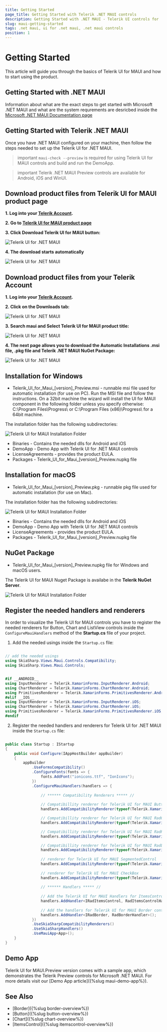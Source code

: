 ```yaml
---
title: Getting Started
page_title: Getting Started with Telerik .NET MAUI controls
description: Getting Started with .NET MAUI - Telerik UI controls for .NET MAUI
slug: maui-getting-started
tags: .net maui, ui for .net maui, .net maui controls
position: 1
---
```


# Getting Started

This article will guide you through the basics of Telerik UI for MAUI and how to start using the product.

## Getting Started with .NET MAUI

Information about what are the exact steps to get started with Microsoft .NET MAUI and what are the system requrements are desricbed inside the [Microsoft .NET MAUI Documentation page](https://docs.microsoft.com/en-us/dotnet/maui/get-started/installation)

## Getting Started with Telerik .NET MAUI

Once you have .NET MAUI configured on your machine, then follow the steps needed to set up the Telerik UI for .NET MAUI. 

>important `maui-check --preview` is required for using Telerik UI for MAUI controls and build and run the DemoApp.

>important Telerik .NET MAUI Preview controls are available for Android, iOS and WinUI.

## Download product files from Telerik UI for MAUI product page

**1. Log into your [Telerik Account](https://www.telerik.com/account/).**

**2. Go to [Telerik UI for MAUI product page](https://www.telerik.com/maui-ui)**

**3. Click Download Telerik UI for MAUI button:**

![Telerik UI for .NET MAUI](images/download_maui.png)

**4. The download starts automatically**

![Telerik UI for .NET MAUI](images/downloading-maui.png)

## Download product files from your Telerik Account

**1. Log into your [Telerik Account](https://www.telerik.com/account/).**

**2. Click on the __Downloads__ tab:**

![Telerik UI for .NET MAUI](images/download-tab.png)

**3. Search maui and Select __Telerik UI for MAUI__ product title:**

![Telerik UI for .NET MAUI](images/search-for-maui.png)

**4. The next page allows you to download the Automatic Installations .msi file, .pkg file and Telerik .NET MAUI NuGet Package:**

![Telerik UI for .NET MAUI](images/product-files.png)

## Installation for Windows

* Telerik_UI_for_Maui_[version]_Preview.msi - runnable msi file used for automatic installation (for use on PC). Run the MSI file and follow the instructions. On a 32bit machine the wizard will install the UI for MAUI component in the following folder unless you specify otherwise: C:\Program Files\Progress\ or C:\Program Files (x86)\Progress\ for a 64bit machine.

The installation folder has the following subdirectories:

![Telerik UI for MAUI Installation Folder](images/telerik-ui-for-maui-installation-folder.png)

* Binaries - Contains the needed dlls for Android and iOS 
* DemoApp - Demo App with Telerik UI for .NET MAUI controls
* LicenseAgreements - provides the product EULA.
* Packages - Telerik_UI_for_Maui_[version]_Preview.nupkg file

## Installation for macOS

* Telerik_UI_for_Maui_[version]_Preview.pkg - runnable pkg file used for automatic installation (for use on Mac).

The installation folder has the following subdirectories:

![Telerik UI for MAUI Installation Folder](images/installation-macos.png)

* Binaries - Contains the needed dlls for Android and iOS 
* DemoApp - Demo App with Telerik UI for .NET MAUI controls
* LicenseAgreements - provides the product EULA.
* Packages - Telerik_UI_for_Maui_[version]_Preview.nupkg file

## NuGet Package

* Telerik_UI_for_Maui_[version]_Preview.nupkg file for Windows and macOS users.

The Telerik UI for MAUI Nuget Package is availabe in the **Telerik NuGet Server**.

![Telerik UI for MAUI Installation Folder](images/maui-nuget.png)

## Register the needed handlers and renderers

In order to visualize the Telerik UI for MAUI controls you have to register the needed renderers for Button, Chart and ListView controls inside the `ConfigureMauiHandlers` method of the **Startup.cs** file of your project. 

1. Add the needed usings inside the `Startup.cs` file:

```C#

// add the needed usings
using SkiaSharp.Views.Maui.Controls.Compatibility;
using SkiaSharp.Views.Maui.Controls;


#if __ANDROID__
using InputRenderer = Telerik.XamarinForms.InputRenderer.Android;
using ChartRenderer = Telerik.XamarinForms.ChartRenderer.Android;   
using PrimitivesRenderer = Telerik.XamarinForms.PrimitivesRenderer.Android;
#elif __IOS__
using InputRenderer = Telerik.XamarinForms.InputRenderer.iOS;
using ChartRenderer = Telerik.XamarinForms.ChartRenderer.iOS;
using PrimitivesRenderer = Telerik.XamarinForms.PrimitivesRenderer.iOS;
#endif

```

2. Register the needed handlers and renderers for Telerik UI for .NET MAUI inside the `Startup.cs` file:


```C#

public class Startup : IStartup
{
    public void Configure(IAppHostBuilder appBuilder)
    {
        appBuilder
            .UseFormsCompatibility()
            .ConfigureFonts(fonts => {
                fonts.AddFont("ionicons.ttf", "IonIcons");
            })
            .ConfigureMauiHandlers(handlers => {
			
                // ****** Compatibility Renderers ***** //
				
                // Compatibillity renderer for Telerik UI for MAUI Button control
                handlers.AddCompatibilityRenderer(typeof(Telerik.XamarinForms.Input.RadButton), typeof(InputRenderer.ButtonRenderer));

                // Compatibillity renderer for Telerik UI for MAUI RadCartesianChart control
                handlers.AddCompatibilityRenderer(typeof(Telerik.XamarinForms.Chart.RadCartesianChart), typeof(ChartRenderer.CartesianChartRenderer));

                // Compatibillity renderer for Telerik UI for MAUI RadPieChart control
                handlers.AddCompatibilityRenderer(typeof(Telerik.XamarinForms.Chart.RadPieChart), typeof(ChartRenderer.PieChartRenderer));

                // Compatibillity renderer for Telerik UI for MAUI RadListView control
                handlers.AddCompatibilityRenderer(typeof(Telerik.XamarinForms.DataControls.RadListView), typeof(DataControlsRenderer.ListViewRenderer));
				
				// renderer for Telerik UI for MAUI SegmentedControl
			    handlers.AddCompatibilityRenderer(typeof(Telerik.XamarinForms.Input.RadSegmentedControl), typeof(InputRenderer.SegmentedControlRenderer));
				
				// renderer for Telerik UI for MAUI CheckBox
    			handlers.AddCompatibilityRenderer(typeof(Telerik.XamarinForms.Primitives.RadCheckBox), typeof(PrimitivesRenderer.CheckBoxRenderer));
                                                
                // ****** Handlers ***** //       
				                        
                // Add the Telerik UI for MAUI Handlers for ItemsControl control
                handlers.AddHandler<IRadItemsControl, RadItemsControlHandler>();
                                                
                // Add the handlers for Telerik UI for MAUI Border control
                handlers.AddHandler<IRadBorder, RadBorderHandler>();
            })
            .UseSkiaSharpCompatibilityRenderers()
            .UseSkiaSharpHandlers()
            .UseMauiApp<App>();            
    }
}
```

## Demo App

Telerik UI for MAUI.Preview version comes with a sample app, which demonstrates the Telerik Preview controls for Microsoft .NET MAUI. For more details visit our [Demo App article]({%slug maui-demo-app%}).

## See Also

* [Border]({%slug border-overview%})
* [Button]({%slug button-overview%})
* [Chart]({%slug chart-overview%})
* [ItemsControl]({%slug itemscontrol-overview%})
